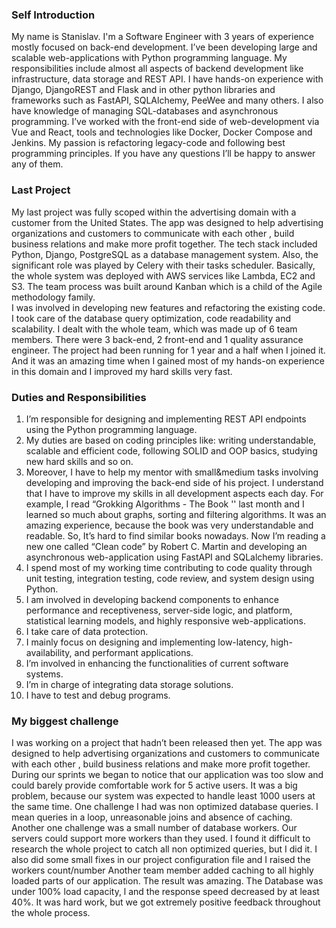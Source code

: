 ### Self Introduction  
My name is Stanislav. I'm a Software Engineer with 3 years of experience mostly focused on back-end development. 
I’ve been developing large and scalable web-applications with Python programming language. My responsibilities include almost all aspects of backend development like infrastructure, data storage and REST API.
I have hands-on experience with Django, DjangoREST and Flask and in other python libraries and frameworks such as FastAPI, SQLAlchemy, PeeWee and many others. I also have knowledge of managing SQL-databases and asynchronous programming. I’ve worked with the front-end side of web-development via Vue and React, tools and technologies like Docker, Docker Compose and Jenkins.
My passion is refactoring legacy-code and following best programming principles.
If you have any questions I’ll be happy to answer any of them.
### Last Project
My last project was fully scoped within the advertising  domain with a customer from the United States. 
The app was designed to help advertising  organizations and customers to communicate with each other , build business relations and make more profit together. 
The tech stack included Python, Django, PostgreSQL as a database management system. Also, the significant role was played  by Celery with their tasks scheduler. Basically, the whole system was deployed with AWS services like Lambda, EC2 and S3. The team process was built around  Kanban which is a child of the Agile methodology family.   
I was involved in developing new features and refactoring the existing code. I took care of the database query optimization,  code readability and scalability. 
I dealt with the whole team, which was made up of 6 team members. There were 3 back-end, 2 front-end and 1 quality assurance engineer. 
The project had been running for 1 year and a half when I joined it. And it was an amazing time when I gained  most of my hands-on experience in  this domain and I improved my hard skills very fast.
### Duties and Responsibilities
1) I’m responsible for designing and implementing REST API endpoints using the Python programming language.
2) My duties are based  on coding principles like: writing understandable, scalable and efficient code, following SOLID and OOP basics, studying new hard skills and so on. 
3) Moreover, I have to  help my mentor with small&medium tasks involving  developing and improving the back-end side of his project. I understand that I have to improve my skills in all  development aspects each day. For example, I read “Grokking Algorithms - The Book '' last month  and I learned so much about graphs, sorting and filtering algorithms. It was an amazing experience, because the book was very understandable and readable. So, It’s hard to find similar books nowadays. Now I’m reading a new one called “Clean code” by Robert C. Martin and developing an asynchronous web-application using FastAPI and SQLalchemy libraries.
4) I spend most of my working time contributing to code quality through unit testing, integration testing, code review, and system design using Python.
5) I am involved in developing backend components to enhance performance and receptiveness, server-side logic, and platform, statistical learning models, and highly responsive web-applications.
6) I take care of data protection.
7) I mainly focus on designing and implementing low-latency, high-availability, and performant applications.
8) I’m involved in enhancing the functionalities of current software systems.
9) I’m in charge of integrating data storage solutions.
10) I have to test and debug programs.
### My biggest challenge
I was working on a project that hadn’t been  released then yet. The app was designed to help advertising  organizations and customers to communicate with each other , build business relations and make more profit together. During our sprints we began to notice that our application was too slow and  could barely provide  comfortable work for  5 active users. It was a big problem, because our system was expected to  handle least 1000 users at the same time.
One challenge I had was non optimized database queries. I mean queries in a loop, unreasonable joins and absence of caching. Another one challenge was a small number  of database workers. Our servers could support more workers than they used.
I found it difficult to research the whole project to catch all non optimized queries, but I did it. I also did some small fixes in our project configuration file and I raised the workers count/number Another team member added caching to all highly loaded parts of our application. 
The result was amazing. The Database was under 100% load capacity,  l and the response speed decreased by at least 40%. It was hard work, but we got extremely positive feedback throughout the whole process.
